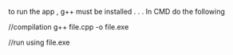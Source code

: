 to run the app , g++ must be installed . . .
In CMD do the following

//compilation 
g++ file.cpp -o file.exe 

//run using
file.exe
